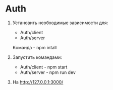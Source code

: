 # Auth

1. Установить необходимые зависимости для:
    * Auth/client
    * Auth/server

    Команда   -   npm intall

2. Запустить командами:
    * Auth/client   -   npm start
    * Auth/server   -   npm run dev

3. На http://127.0.0.1:3000/

